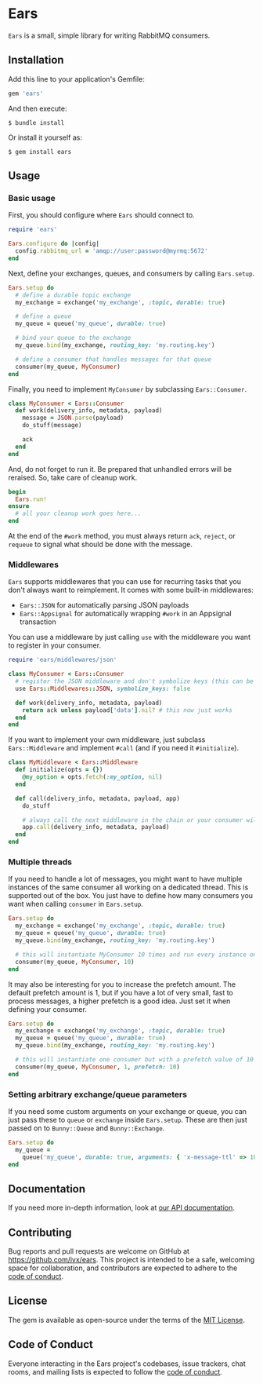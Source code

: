 # Ears

`Ears` is a small, simple library for writing RabbitMQ consumers.

## Installation

Add this line to your application's Gemfile:

```ruby
gem 'ears'
```

And then execute:

    $ bundle install

Or install it yourself as:

    $ gem install ears

## Usage

### Basic usage

First, you should configure where `Ears` should connect to.

```ruby
require 'ears'

Ears.configure do |config|
  config.rabbitmq_url = 'amqp://user:password@myrmq:5672'
end
```

Next, define your exchanges, queues, and consumers by calling `Ears.setup`.

```ruby
Ears.setup do
  # define a durable topic exchange
  my_exchange = exchange('my_exchange', :topic, durable: true)

  # define a queue
  my_queue = queue('my_queue', durable: true)

  # bind your queue to the exchange
  my_queue.bind(my_exchange, routing_key: 'my.routing.key')

  # define a consumer that handles messages for that queue
  consumer(my_queue, MyConsumer)
end
```

Finally, you need to implement `MyConsumer` by subclassing `Ears::Consumer`.

```ruby
class MyConsumer < Ears::Consumer
  def work(delivery_info, metadata, payload)
    message = JSON.parse(payload)
    do_stuff(message)

    ack
  end
end
```

And, do not forget to run it. Be prepared that unhandled errors will be reraised. So, take care of cleanup work.
```ruby
begin
  Ears.run!
ensure
  # all your cleanup work goes here...
end
```

At the end of the `#work` method, you must always return `ack`, `reject`, or `requeue` to signal what should be done with the message.

### Middlewares

`Ears` supports middlewares that you can use for recurring tasks that you don't always want to reimplement. It comes with some built-in middlewares:

- `Ears::JSON` for automatically parsing JSON payloads
- `Ears::Appsignal` for automatically wrapping `#work` in an Appsignal transaction

You can use a middleware by just calling `use` with the middleware you want to register in your consumer.

```ruby
require 'ears/middlewares/json'

class MyConsumer < Ears::Consumer
  # register the JSON middleware and don't symbolize keys (this can be omitted, the default is true)
  use Ears::Middlewares::JSON, symbolize_keys: false

  def work(delivery_info, metadata, payload)
    return ack unless payload['data'].nil? # this now just works
  end
end
```

If you want to implement your own middleware, just subclass `Ears::Middleware` and implement `#call` (and if you need it `#initialize`).

```ruby
class MyMiddleware < Ears::Middleware
  def initialize(opts = {})
    @my_option = opts.fetch(:my_option, nil)
  end

  def call(delivery_info, metadata, payload, app)
    do_stuff

    # always call the next middleware in the chain or your consumer will never be called
    app.call(delivery_info, metadata, payload)
  end
end
```

### Multiple threads

If you need to handle a lot of messages, you might want to have multiple instances of the same consumer all working on a dedicated thread. This is supported out of the box. You just have to define how many consumers you want when calling `consumer` in `Ears.setup`.

```ruby
Ears.setup do
  my_exchange = exchange('my_exchange', :topic, durable: true)
  my_queue = queue('my_queue', durable: true)
  my_queue.bind(my_exchange, routing_key: 'my.routing.key')

  # this will instantiate MyConsumer 10 times and run every instance on a dedicated thread
  consumer(my_queue, MyConsumer, 10)
end
```

It may also be interesting for you to increase the prefetch amount. The default prefetch amount is 1, but if you have a lot of very small, fast to process messages, a higher prefetch is a good idea. Just set it when defining your consumer.

```ruby
Ears.setup do
  my_exchange = exchange('my_exchange', :topic, durable: true)
  my_queue = queue('my_queue', durable: true)
  my_queue.bind(my_exchange, routing_key: 'my.routing.key')

  # this will instantiate one consumer but with a prefetch value of 10
  consumer(my_queue, MyConsumer, 1, prefetch: 10)
end
```

### Setting arbitrary exchange/queue parameters

If you need some custom arguments on your exchange or queue, you can just pass these to `queue` or `exchange` inside `Ears.setup`. These are then just passed on to `Bunny::Queue` and `Bunny::Exchange`.

```ruby
Ears.setup do
  my_queue =
    queue('my_queue', durable: true, arguments: { 'x-message-ttl' => 10_000 })
end
```

## Documentation

If you need more in-depth information, look at [our API documentation](https://www.rubydoc.info/gems/ears).

## Contributing

Bug reports and pull requests are welcome on GitHub at https://github.com/ivx/ears. This project is intended to be a safe, welcoming space for collaboration, and contributors are expected to adhere to the [code of conduct](https://github.com/ivx/ears/blob/master/CODE_OF_CONDUCT.md).

## License

The gem is available as open-source under the terms of the [MIT License](https://opensource.org/licenses/MIT).

## Code of Conduct

Everyone interacting in the Ears project's codebases, issue trackers, chat rooms, and mailing lists is expected to follow the [code of conduct](https://github.com/ivx/ears/blob/master/CODE_OF_CONDUCT.md).
